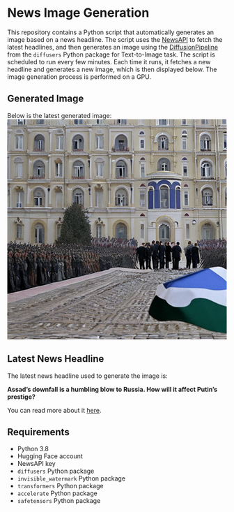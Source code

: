 # News Image Generation
This repository contains a Python script that automatically generates an image based on a news headline. The script uses the [NewsAPI](https://newsapi.org/) to fetch the latest headlines, and then generates an image using the [DiffusionPipeline](https://github.com/huggingface/diffusers) from the `diffusers` Python package for Text-to-Image task.
The script is scheduled to run every few minutes. Each time it runs, it fetches a new headline and generates a new image, which is then displayed below. The image generation process is performed on a GPU.

## Generated Image
Below is the latest generated image:
![Generated Image](image.png)

## Latest News Headline
The latest news headline used to generate the image is:

**Assad’s downfall is a humbling blow to Russia. How will it affect Putin’s prestige?**

You can read more about it [here](https://news.google.com/rss/articles/CBMinAFBVV95cUxOUHZzX3U2N1NxTG54cERieWFnQlZ6Rjh2ZWJRbHp4c1NkYnplNHlzaEVmRFMxQ1Y2WHEycVA3NTB4RG55R1FHbEdGajNLM0o1T05SUTdKekhyZFVBZmNYWS1BdVg3SGdTSTJ0bGdpUi1xRnJ0OHF0TXNfUWVFMkVTTlJTWFhLSXZGNTRNdkMtRjdaaWhnbUdsMnNFVjA?oc=5).

## Requirements
- Python 3.8
- Hugging Face account
- NewsAPI key
- `diffusers` Python package
- `invisible_watermark` Python package
- `transformers` Python package
- `accelerate` Python package
- `safetensors` Python package
